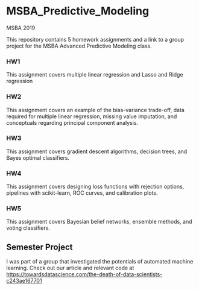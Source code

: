 # MSBA_Predictive_Modeling
MSBA 2019

This repository contains 5 homework assignments and a link to a group project for the MSBA Advanced Predictive Modeling class.  

### HW1
This assignment covers multiple linear regression and Lasso and Ridge regression


### HW2
This assignment covers an example of the bias-variance trade-off, data required for multiple linear regression, missing value imputation, and conceptuals regarding principal component analysis.


### HW3
This assignment covers gradient descent algorithms, decision trees, and Bayes optimal classifiers.


### HW4
This assignment covers designing loss functions with rejection options, pipelines with scikit-learn, ROC curves, and calibration plots.


### HW5
This assignment covers Bayesian belief networks, ensemble methods, and voting classifiers.



## Semester Project
I was part of a group that investigated the potentials of automated machine learning.  Check out our article and relevant code at https://towardsdatascience.com/the-death-of-data-scientists-c243ae167701
